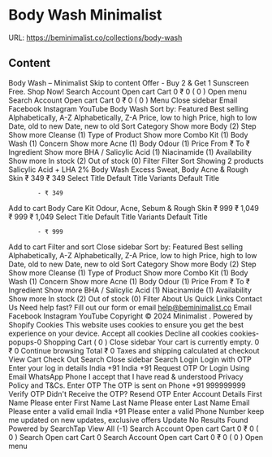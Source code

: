 # Body Wash  Minimalist

URL: https://beminimalist.co/collections/body-wash

## Content

Body Wash – Minimalist
Skip to content
Offer - Buy 2 & Get 1 Sunscreen Free. Shop Now!
Search
Account
Open cart
Cart
0
₹ 0
(
0
)
Open menu
Search
Account
Open cart
Cart
0
₹ 0
(
0
)
Menu
Close sidebar
Email
Facebook
Instagram
YouTube
Body Wash
Sort by:
Featured
Best selling
Alphabetically, A-Z
Alphabetically, Z-A
Price, low to high
Price, high to low
Date, old to new
Date, new to old
Sort
Category
Show more
Body (2)
Step
Show more
Cleanse (1)
Type of Product
Show more
Combo Kit (1)
Body Wash (1)
Concern
Show more
Acne (1)
Body Odour (1)
Price
From
₹
To
₹
Ingredient
Show more
BHA / Salicylic Acid (1)
Niacinamide (1)
Availability
Show more
In stock (2)
Out of stock (0)
Filter
Filter
Sort
Showing 2 products
Salicylic Acid + LHA 2% Body Wash
Excess Sweat, Body Acne & Rough Skin
₹ 349
₹ 349
Select Title
Default Title
Variants
Default Title
            
            - ₹ 349
Add to cart
Body Care Kit
Odour, Acne, Sebum & Rough Skin
₹ 999
₹ 1,049
₹ 999
₹ 1,049
Select Title
Default Title
Variants
Default Title
            
            - ₹ 999
Add to cart
Filter and sort
Close sidebar
Sort by:
Featured
Best selling
Alphabetically, A-Z
Alphabetically, Z-A
Price, low to high
Price, high to low
Date, old to new
Date, new to old
Sort
Category
Show more
Body (2)
Step
Show more
Cleanse (1)
Type of Product
Show more
Combo Kit (1)
Body Wash (1)
Concern
Show more
Acne (1)
Body Odour (1)
Price
From
₹
To
₹
Ingredient
Show more
BHA / Salicylic Acid (1)
Niacinamide (1)
Availability
Show more
In stock (2)
Out of stock (0)
Filter
About Us
Quick Links
Contact Us
Need help fast? Fill out
our form
or email help@beminimalist.co
Email
Facebook
Instagram
YouTube
Copyright © 2024
Minimalist
.
Powered by Shopify
Cookies
This website uses cookies to ensure you get the best experience on your device.
Accept all cookies
Decline all cookies
cookies-popups-0
Shopping Cart
            (
0
)
Close sidebar
Your cart is currently empty.
0
₹ 0
Continue browsing
Total
₹ 0
Taxes and shipping calculated at checkout
View Cart
Check Out
Search
Close sidebar
Search
Login
Login with OTP
Enter your log in details
India
+91
India
+91
Request OTP
Or Login Using
Email
WhatsApp
Phone
I accept that I have read & understood
Privacy Policy
and T&Cs.
Enter OTP
The OTP is sent on
Phone
+91 999999999
Verify OTP
Didn't Receive the OTP?
Resend OTP
Enter Account Details
First Name
Please enter First Name
Last Name
Please enter Last Name
Email
Please enter a valid email
India
+91
Please enter a valid Phone Number
keep me updated on new updates, exclusive offers
Update
No Results Found
Powered by SearchTap
View All (-1)
Search
Account
Open cart
Cart
0
₹ 0
(
0
)
Search
Open cart
Cart
0
Search
Account
Open cart
Cart
0
₹ 0
(
0
)
Open menu